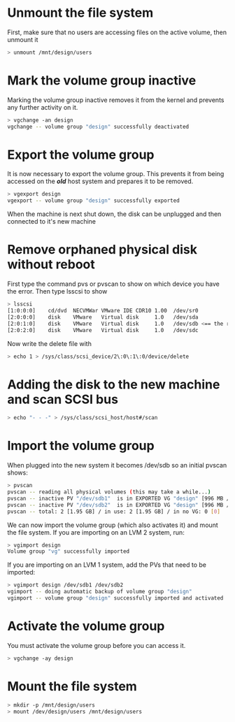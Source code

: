 <!-- TITLE: Lvm Move Disk To Another Server -->

# Unmount the file system
First, make sure that no users are accessing files on the active
volume, then unmount it


```sh
> unmount /mnt/design/users
```

# Mark the volume group inactive
Marking the volume group inactive removes it from the kernel and prevents any further activity on it.

```sh
> vgchange -an design
vgchange -- volume group "design" successfully deactivated
```

# Export the volume group
It is now necessary to export the volume group. This prevents it from being accessed on the ***old*** host system and prepares it to be removed.


```sh
> vgexport design
vgexport -- volume group "design" successfully exported
```

When the machine is next shut down, the disk can be unplugged and then connected to it's new machine

# Remove orphaned physical disk without reboot
First type the command pvs or pvscan to show on which device you have the error.
Then type lsscsi to show


```sh
> lsscsi
[1:0:0:0]    cd/dvd  NECVMWar VMware IDE CDR10 1.00  /dev/sr0
[2:0:0:0]    disk    VMware   Virtual disk     1.0   /dev/sda
[2:0:1:0]    disk    VMware   Virtual disk     1.0   /dev/sdb <== the removed physical disk
[2:0:2:0]    disk    VMware   Virtual disk     1.0   /dev/sdc
```

Now write the delete file with


```sh
> echo 1 > /sys/class/scsi_device/2\:0\:1\:0/device/delete
```

# Adding the disk to the new machine and scan SCSI bus

```sh
> echo "- - -" > /sys/class/scsi_host/host#/scan
```

# Import the volume group
When plugged into the new system it becomes /dev/sdb so an initial pvscan shows:


```sh
> pvscan
pvscan -- reading all physical volumes (this may take a while...)
pvscan -- inactive PV "/dev/sdb1"  is in EXPORTED VG "design" [996 MB / 996 MB free]
pvscan -- inactive PV "/dev/sdb2"  is in EXPORTED VG "design" [996 MB / 244 MB free]
pvscan -- total: 2 [1.95 GB] / in use: 2 [1.95 GB] / in no VG: 0 [0]
```

We can now import the volume group (which also activates it) and mount the file system. If you are importing on an LVM 2 system, run:


```sh
> vgimport design
Volume group "vg" successfully imported
```

If you are importing on an LVM 1 system, add the PVs that need to be imported:


```sh
> vgimport design /dev/sdb1 /dev/sdb2
vgimport -- doing automatic backup of volume group "design"
vgimport -- volume group "design" successfully imported and activated
```

# Activate the volume group
You must activate the volume group before you can access it.


```sh
> vgchange -ay design
```

# Mount the file system

```sh
> mkdir -p /mnt/design/users
> mount /dev/design/users /mnt/design/users
```









